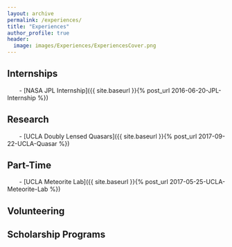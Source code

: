 ```yaml
---
layout: archive
permalink: /experiences/
title: "Experiences"
author_profile: true
header:
  image: images/Experiences/ExperiencesCover.png
---
```


## Internships
&nbsp;&nbsp;&nbsp;&nbsp;&nbsp;&nbsp; - [NASA JPL Internship]({{ site.baseurl }}{% post_url 2016-06-20-JPL-Internship %})

## Research
&nbsp;&nbsp;&nbsp;&nbsp;&nbsp;&nbsp; - [UCLA Doubly Lensed Quasars]({{ site.baseurl }}{% post_url 2017-09-22-UCLA-Quasar %})

## Part-Time
&nbsp;&nbsp;&nbsp;&nbsp;&nbsp;&nbsp; - [UCLA Meteorite Lab]({{ site.baseurl }}{% post_url 2017-05-25-UCLA-Meteorite-Lab %})

## Volunteering

## Scholarship Programs
